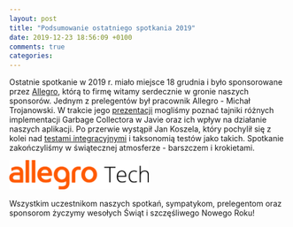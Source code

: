 ```yaml
---
layout: post
title: "Podsumowanie ostatniego spotkania 2019"
date: 2019-12-23 18:56:09 +0100
comments: true
categories: 
---
```


Ostatnie spotkanie w 2019 r. miało miejsce 18 grudnia i było sponsorowane przez <a href="https://allegro.tech/" target="_blank">Allegro</a>, którą to firmę witamy serdecznie w gronie naszych sponsorów. Jednym z prelegentów był pracownik
Allegro - Michał Trojanowski. W trakcie jego <a href="/files/ZyciePoCMSie.pdf" target="_blank">prezentacji</a> mogliśmy poznać tajniki różnych implementacji Garbage Collectora w Javie oraz ich wpływ na działanie naszych aplikacji. Po przerwie wystąpił Jan Koszela, który pochylił się z kolei nad <a href="/files/IntegrationTests.pdf" target="_blank">testami integracyjnymi</a> i taksonomią testów jako takich. Spotkanie zakończyliśmy w świątecznej atmosferze - barszczem i krokietami.

<img class="center" src="/images/allegro_tech.png" style="width: 50%;">

Wszystkim uczestnikom naszych spotkań, sympatykom, prelegentom oraz sponsorom życzymy wesołych Świąt i szczęśliwego Nowego Roku!